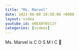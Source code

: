 ```yaml
---
title: "Ms. Marvel"
date: 2022-06-08 20:50:08 +0000
layout: video
youtube_id: m9EX0f6V11Y
categories: [videos]
---
```


Ms. Marvel is C O S M I C 💫
